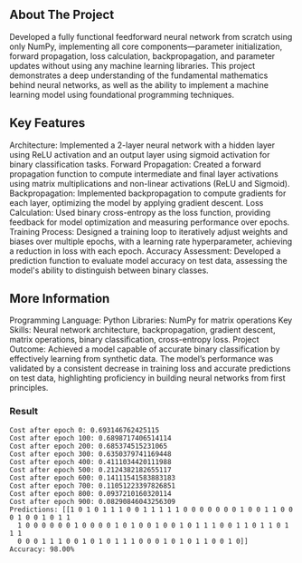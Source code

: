 ## About The Project

Developed a fully functional feedforward neural network from scratch using only NumPy, implementing all core components—parameter initialization, forward propagation, loss calculation, backpropagation, and parameter updates without using any machine learning libraries. This project demonstrates a deep understanding of the fundamental mathematics behind neural networks, as well as the ability to implement a machine learning model using foundational programming techniques.


## Key Features

Architecture: Implemented a 2-layer neural network with a hidden layer using ReLU activation and an output layer using sigmoid activation for binary classification tasks.
Forward Propagation: Created a forward propagation function to compute intermediate and final layer activations using matrix multiplications and non-linear activations (ReLU and Sigmoid).
Backpropagation: Implemented backpropagation to compute gradients for each layer, optimizing the model by applying gradient descent.
Loss Calculation: Used binary cross-entropy as the loss function, providing feedback for model optimization and measuring performance over epochs.
Training Process: Designed a training loop to iteratively adjust weights and biases over multiple epochs, with a learning rate hyperparameter, achieving a reduction in loss with each epoch.
Accuracy Assessment: Developed a prediction function to evaluate model accuracy on test data, assessing the model's ability to distinguish between binary classes.


## More Information

Programming Language: Python
Libraries: NumPy for matrix operations
Key Skills: Neural network architecture, backpropagation, gradient descent, matrix operations, binary classification, cross-entropy loss.
Project Outcome: Achieved a model capable of accurate binary classification by effectively learning from synthetic data. The model’s performance was validated by a consistent decrease in training loss and accurate predictions on test data, highlighting proficiency in building neural networks from first principles.

### Result

```
Cost after epoch 0: 0.693146762425115
Cost after epoch 100: 0.6898717406514114
Cost after epoch 200: 0.685374515231065
Cost after epoch 300: 0.6350379741169448
Cost after epoch 400: 0.4111034420111988
Cost after epoch 500: 0.2124382182655117
Cost after epoch 600: 0.14111541583883183
Cost after epoch 700: 0.11051223397826851
Cost after epoch 800: 0.0937210160320114
Cost after epoch 900: 0.08290846043256309
Predictions: [[1 0 1 0 1 1 1 0 0 1 1 1 1 1 0 0 0 0 0 0 0 1 0 0 1 1 0 0 0 1 0 0 1 0 1 1
  1 0 0 0 0 0 0 1 0 0 0 0 1 0 1 0 0 1 0 0 1 0 1 1 1 0 0 1 1 0 1 1 0 1 1 1
  0 0 0 1 1 1 0 0 1 0 1 0 1 1 1 0 0 0 1 0 1 0 1 1 0 0 1 0]]
Accuracy: 98.00%
```
